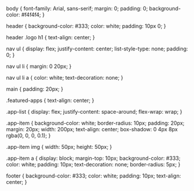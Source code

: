 body {
    font-family: Arial, sans-serif;
    margin: 0;
    padding: 0;
    background-color: #f4f4f4;
}

header {
    background-color: #333;
    color: white;
    padding: 10px 0;
}

header .logo h1 {
    text-align: center;
}

nav ul {
    display: flex;
    justify-content: center;
    list-style-type: none;
    padding: 0;
}

nav ul li {
    margin: 0 20px;
}

nav ul li a {
    color: white;
    text-decoration: none;
}

main {
    padding: 20px;
}

.featured-apps {
    text-align: center;
}

.app-list {
    display: flex;
    justify-content: space-around;
    flex-wrap: wrap;
}

.app-item {
    background-color: white;
    border-radius: 10px;
    padding: 20px;
    margin: 20px;
    width: 200px;
    text-align: center;
    box-shadow: 0 4px 8px rgba(0, 0, 0, 0.1);
}

.app-item img {
    width: 50px;
    height: 50px;
}

.app-item a {
    display: block;
    margin-top: 10px;
    background-color: #333;
    color: white;
    padding: 10px;
    text-decoration: none;
    border-radius: 5px;
}

footer {
    background-color: #333;
    color: white;
    padding: 10px;
    text-align: center;
}

